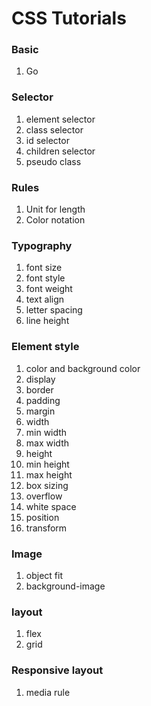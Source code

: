 # CSS Tutorials

### Basic
1. Go

### Selector
1. element selector
2. class selector
3. id selector
4. children selector
5. pseudo class

### Rules
1. Unit for length
2. Color notation

### Typography
1. font size
2. font style
3. font weight
4. text align
5. letter spacing
6. line height

### Element style
1. color and background color
2. display
3. border
4. padding
5. margin
6. width
7. min width
8. max width
9. height
10. min height
11. max height
12. box sizing
13. overflow
14. white space
15. position
16. transform

### Image
1. object fit
2. background-image

### layout
1. flex
2. grid

### Responsive layout
1. media rule

